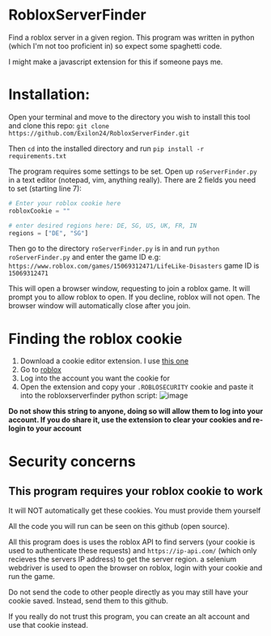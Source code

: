 # RobloxServerFinder
Find a roblox server in a given region. This program was written in python (which I'm not too proficient in) so expect some spaghetti code.

I might make a javascript extension for this if someone pays me.

# Installation:
Open your terminal and move to the directory you wish to install this tool and clone this repo: `git clone https://github.com/Exilon24/RobloxServerFinder.git`

Then `cd` into the installed directory and run `pip install -r requirements.txt`

The program requires some settings to be set. Open up `roServerFinder.py` in a text editor (notepad, vim, anything really). There are 2 fields you need to set (starting line 7):

```py
# Enter your roblox cookie here
robloxCookie = ""

# enter desired regions here: DE, SG, US, UK, FR, IN
regions = ["DE", "SG"]
```

Then go to the directory `roServerFinder.py` is in and run `python roServerFinder.py` and enter the game ID e.g: `https://www.roblox.com/games/15069312471/LifeLike-Disasters` game ID is `15069312471`

This will open a browser window, requesting to join a roblox game. It will prompt you to allow roblox to open. If you decline, roblox will not open. The browser window will automatically close after you join.

# Finding the roblox cookie

1. Download a cookie editor extension. I use [this one](https://chromewebstore.google.com/detail/cookie-editor/hlkenndednhfkekhgcdicdfddnkalmdm?hl=en)
2. Go to [roblox](https://www.roblox.com/home)
3. Log into the account you want the cookie for
4. Open the extension and copy your `.ROBLOSECURITY` cookie and paste it into the robloxserverfinder python script:
![image](https://github.com/user-attachments/assets/7454606a-25f5-4365-a438-514401a9a84d)

**Do not show this string to anyone, doing so will allow them to log into your account. If you do share it, use the extension to clear your cookies and re-login to your account**


# Security concerns
## This program requires your roblox cookie to work
It will NOT automatically get these cookies. You must provide them yourself

All the code you will run can be seen on this github (open source).

All this program does is uses the roblox API to find servers (your cookie is used to authenticate these requests) and `https://ip-api.com/` (which only recieves the servers IP address) to get the server region. a selenium webdriver is used to open the browser on roblox, login with your cookie and run the game.

Do not send the code to other people directly as you may still have your cookie saved. Instead, send them to this github.

If you really do not trust this program, you can create an alt account and use that cookie instead.
